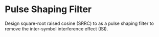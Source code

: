 # Pulse Shaping Filter
Design square-root raised cosine (SRRC) to as a pulse shaping filter to remove the inter-symbol interference effect (ISI).
